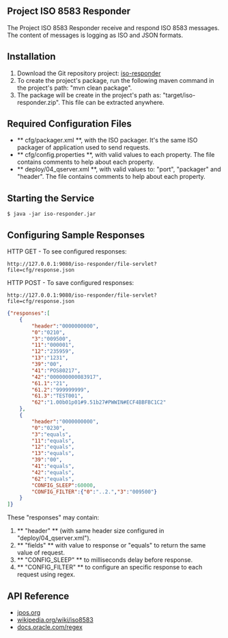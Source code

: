 ## Project ISO 8583 Responder

The Project ISO 8583 Responder receive and respond ISO 8583 messages. The content of messages is logging as ISO and JSON formats. 


## Installation

1. Download the Git repository project: [iso-responder](https://github.com/alexlirio/iso-responder.git)
2. To create the project's package, run the following maven command in the project's path: "mvn clean package".
3. The package will be create in the project's path as: "target/iso-responder.zip". This file can be extracted anywhere.


## Required Configuration Files

* ** cfg/packager.xml **, with the ISO packager. It's the same ISO packager of application used to send requests.
* ** cfg/config.properties **, with valid values to each property. The file contains comments to help about each property.
* ** deploy/04_qserver.xml **, with valid values to: "port", "packager" and "header". The file contains comments to help about each property.


## Starting the Service

	$ java -jar iso-responder.jar


## Configuring Sample Responses

HTTP GET - To see configured responses:

	http://127.0.0.1:9080/iso-responder/file-servlet?file=cfg/response.json


HTTP POST - To save configured responses:

	http://127.0.0.1:9080/iso-responder/file-servlet?file=cfg/response.json

```json
{"responses":[
	{
		"header":"0000000000",
		"0":"0210",
		"3":"009500",
		"11":"000001",
		"12":"235959",
		"13":"1231",
		"39":"00",
		"41":"POS80217",
		"42":"000000000083917",
		"61.1":"21",
		"61.2":"999999999",
		"61.3":"TEST001",
		"62":"1.00b01p01#9.51b27#PWWIN#ECF4BBFBC1C2"
	},
	{
		"header":"0000000000",
		"0":"0230",
		"3":"equals",
		"11":"equals",
		"12":"equals",
		"13":"equals",
		"39":"00",
		"41":"equals",
		"42":"equals",
		"62":"equals",
		"CONFIG_SLEEP":60000,
		"CONFIG_FILTER":{"0":"..2.","3":"009500"}
	}
]}
```

These "responses" may contain:
1. ** "header" ** (with same header size configured in "deploy/04_qserver.xml").  
2. ** "fields" ** with value to response or "equals" to return the same value of request.  
3. ** "CONFIG_SLEEP" ** to milliseconds delay before response.  
4. ** "CONFIG_FILTER" ** to configure an specific response to each request using regex.  


## API Reference

* [jpos.org](http://www.jpos.org/)
* [wikipedia.org/wiki/iso8583](https://en.wikipedia.org/wiki/ISO_8583)
* [docs.oracle.com/regex](https://docs.oracle.com/javase/tutorial/essential/regex/index.html)

